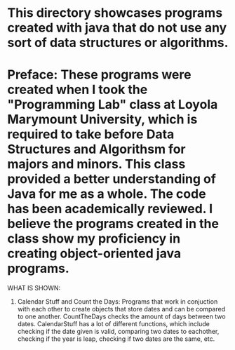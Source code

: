 This directory showcases programs created with java that do not use any sort of data structures or algorithms.
==================
Preface:
These programs were created when I took the "Programming Lab" class at Loyola Marymount University, which is required to take before Data Structures and Algorithsm for majors and minors. This class provided a better understanding of Java for me as a whole. The code has been academically reviewed. I believe the programs created in the class show my proficiency in creating object-oriented java programs.
==================
WHAT IS SHOWN:
1) Calendar Stuff and Count the Days: Programs that work in conjuction with each other to create objects that store dates and can be compared to one another. CountTheDays checks the amount of days between two dates. CalendarStuff has a lot of different functions, which include checking if the date given is valid, comparing two dates to eachother, checking if the year is leap, checking if two dates are the same, etc.

